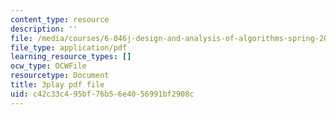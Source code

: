```yaml
---
content_type: resource
description: ''
file: /media/courses/6-046j-design-and-analysis-of-algorithms-spring-2015/c42c33c495bf76b56e4056991bf2908c_zM5MW5NKZJg.pdf
file_type: application/pdf
learning_resource_types: []
ocw_type: OCWFile
resourcetype: Document
title: 3play pdf file
uid: c42c33c4-95bf-76b5-6e40-56991bf2908c
---
```

